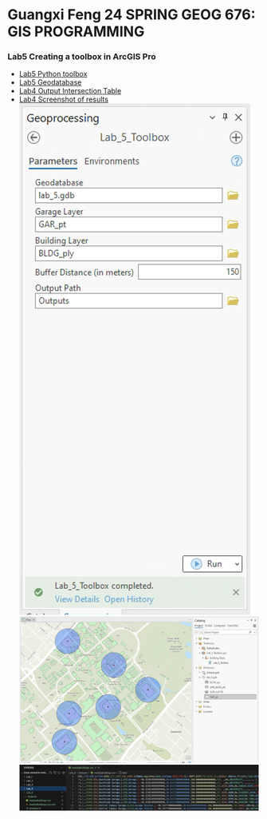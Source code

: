 # Guangxi Feng 24 SPRING GEOG 676: GIS PROGRAMMING
### Lab5  Creating a toolbox in ArcGIS Pro


- [Lab5 Python toolbox](Lab_5_Toolbox.pyt)
- [Lab5 Geodatabase](Workspace/lab_5.gdb/)
- [Lab4 Output Intersection Table](Outputs/nearbyBuildings.csv)
- [Lab4 Screenshot of results](Screenshot)  
![](Screenshot/Lab_5-1.png)
![](Screenshot/Lab_5-2.png)
![](Screenshot/Lab_5-3.png)